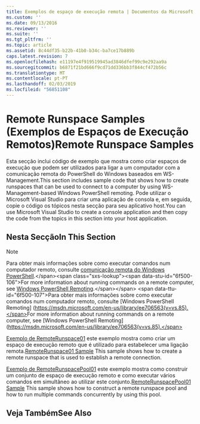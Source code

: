 ```yaml
---
title: Exemplos de espaço de execução remota | Documentos da Microsoft
ms.custom: ''
ms.date: 09/13/2016
ms.reviewer: ''
ms.suite: ''
ms.tgt_pltfrm: ''
ms.topic: article
ms.assetid: 8c44df35-b22b-41b0-b34c-ba7ce17b889b
caps.latest.revision: 7
ms.openlocfilehash: e11197e4f919519945ad3846dfef99c9e292aa9a
ms.sourcegitcommit: b6871f21bd666f9cd71dd336bb3f844cf472b56c
ms.translationtype: MT
ms.contentlocale: pt-PT
ms.lasthandoff: 02/03/2019
ms.locfileid: "56851108"
---
```

# <a name="remote-runspace-samples"></a><span data-ttu-id="6f500-102">Remote Runspace Samples (Exemplos de Espaços de Execução Remotos)</span><span class="sxs-lookup"><span data-stu-id="6f500-102">Remote Runspace Samples</span></span>

<span data-ttu-id="6f500-103">Esta secção inclui código de exemplo que mostra como criar espaços de execução que podem ser utilizados para ligar a um computador com a comunicação remota do PowerShell do Windows baseados em WS-Management.</span><span class="sxs-lookup"><span data-stu-id="6f500-103">This section includes sample code that shows how to create runspaces that can be used to connect to a computer by using WS-Management-based Windows PowerShell remoting.</span></span> <span data-ttu-id="6f500-104">Pode utilizar o Microsoft Visual Studio para criar uma aplicação de consola e, em seguida, copie o código os tópicos nesta secção para seu aplicativo host.</span><span class="sxs-lookup"><span data-stu-id="6f500-104">You can use Microsoft Visual Studio to create a console application and then copy the code from the topics in this section into your host application.</span></span>

## <a name="in-this-section"></a><span data-ttu-id="6f500-105">Nesta Secção</span><span class="sxs-lookup"><span data-stu-id="6f500-105">In This Section</span></span>

> [!NOTE]
> <span data-ttu-id="6f500-106">Para obter mais informações sobre como executar comandos num computador remoto, consulte [comunicação remota do Windows PowerShell](https://msdn.microsoft.com/en-us/library/ee706563(v=vs.85).aspx).</span><span class="sxs-lookup"><span data-stu-id="6f500-106">For more information about running commands on a remote computer, see [Windows PowerShell Remoting](https://msdn.microsoft.com/en-us/library/ee706563(v=vs.85).aspx).</span></span>
> <span data-ttu-id="6f500-107">Para obter mais informações sobre como executar comandos num computador remoto, consulte [Windows PowerShell Remoting] (https://msdn.microsoft.com/en-us/library/ee706563(v=vs.85).</span><span class="sxs-lookup"><span data-stu-id="6f500-107">For more information about running commands on a remote computer, see [Windows PowerShell Remoting](https://msdn.microsoft.com/en-us/library/ee706563(v=vs.85).</span></span>

 <span data-ttu-id="6f500-108">[Exemplo de RemoteRunspace01](./remoterunspace01-sample.md) este exemplo mostra como criar um espaço de execução remoto que é utilizado para estabelecer uma ligação remota.</span><span class="sxs-lookup"><span data-stu-id="6f500-108">[RemoteRunspace01 Sample](./remoterunspace01-sample.md) This sample shows how to create a remote runspace that is used to establish a remote connection.</span></span>

 <span data-ttu-id="6f500-109">[Exemplo de RemoteRunspacePool01](./remoterunspacepool01-sample.md) este exemplo mostra como construir um conjunto de espaço de execução remoto e como executar vários comandos em simultâneo ao utilizar este conjunto.</span><span class="sxs-lookup"><span data-stu-id="6f500-109">[RemoteRunspacePool01 Sample](./remoterunspacepool01-sample.md) This sample shows how to construct a remote runspace pool and how to run multiple commands concurrently by using this pool.</span></span>

## <a name="see-also"></a><span data-ttu-id="6f500-110">Veja Também</span><span class="sxs-lookup"><span data-stu-id="6f500-110">See Also</span></span>
